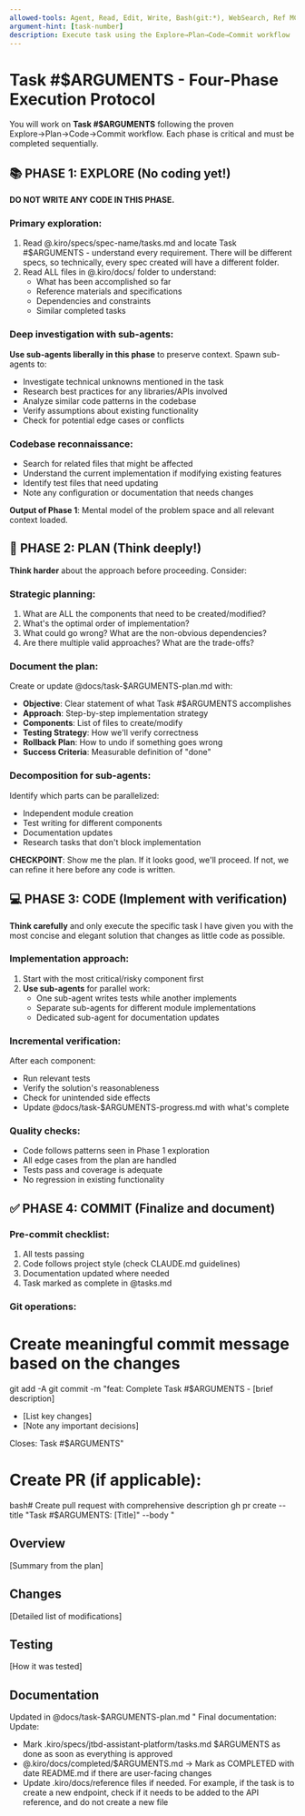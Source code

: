 ```yaml
---
allowed-tools: Agent, Read, Edit, Write, Bash(git:*), WebSearch, Ref MCP, RepoPrompt MCP
argument-hint: [task-number]
description: Execute task using the Explore→Plan→Code→Commit workflow
---
```


# Task #$ARGUMENTS - Four-Phase Execution Protocol

You will work on **Task #$ARGUMENTS** following the proven Explore→Plan→Code→Commit workflow. Each phase is critical and must be completed sequentially.

## 📚 PHASE 1: EXPLORE (No coding yet!)

**DO NOT WRITE ANY CODE IN THIS PHASE.**

### Primary exploration:
1. Read @.kiro/specs/spec-name/tasks.md and locate Task #$ARGUMENTS - understand every requirement. There will be different specs, so technically, every spec created will have a different folder. 
2. Read ALL files in @.kiro/docs/ folder to understand:
   - What has been accomplished so far
   - Reference materials and specifications
   - Dependencies and constraints
   - Similar completed tasks

### Deep investigation with sub-agents:
**Use sub-agents liberally in this phase** to preserve context. Spawn sub-agents to:
- Investigate technical unknowns mentioned in the task
- Research best practices for any libraries/APIs involved
- Analyze similar code patterns in the codebase
- Verify assumptions about existing functionality
- Check for potential edge cases or conflicts

### Codebase reconnaissance:
- Search for related files that might be affected
- Understand the current implementation if modifying existing features
- Identify test files that need updating
- Note any configuration or documentation that needs changes

**Output of Phase 1**: Mental model of the problem space and all relevant context loaded.

## 🎯 PHASE 2: PLAN (Think deeply!)

**Think harder** about the approach before proceeding. Consider:

### Strategic planning:
1. What are ALL the components that need to be created/modified?
2. What's the optimal order of implementation?
3. What could go wrong? What are the non-obvious dependencies?
4. Are there multiple valid approaches? What are the trade-offs?

### Document the plan:
Create or update @docs/task-$ARGUMENTS-plan.md with:
- **Objective**: Clear statement of what Task #$ARGUMENTS accomplishes
- **Approach**: Step-by-step implementation strategy
- **Components**: List of files to create/modify
- **Testing Strategy**: How we'll verify correctness
- **Rollback Plan**: How to undo if something goes wrong
- **Success Criteria**: Measurable definition of "done"

### Decomposition for sub-agents:
Identify which parts can be parallelized:
- Independent module creation
- Test writing for different components
- Documentation updates
- Research tasks that don't block implementation

**CHECKPOINT**: Show me the plan. If it looks good, we'll proceed. If not, we can refine it here before any code is written.

## 💻 PHASE 3: CODE (Implement with verification)

**Think carefully** and only execute the specific task I have given you with the most concise and elegant solution that changes as little code as possible.

### Implementation approach:
1. Start with the most critical/risky component first
2. **Use sub-agents** for parallel work:
   - One sub-agent writes tests while another implements
   - Separate sub-agents for different module implementations
   - Dedicated sub-agent for documentation updates

### Incremental verification:
After each component:
- Run relevant tests
- Verify the solution's reasonableness
- Check for unintended side effects
- Update @docs/task-$ARGUMENTS-progress.md with what's complete

### Quality checks:
- Code follows patterns seen in Phase 1 exploration
- All edge cases from the plan are handled
- Tests pass and coverage is adequate
- No regression in existing functionality

## ✅ PHASE 4: COMMIT (Finalize and document)

### Pre-commit checklist:
1. All tests passing
2. Code follows project style (check CLAUDE.md guidelines)
3. Documentation updated where needed
4. Task marked as complete in @tasks.md

### Git operations:
# Create meaningful commit message based on the changes
git add -A
git commit -m "feat: Complete Task #$ARGUMENTS - [brief description]

- [List key changes]
- [Note any important decisions]

Closes: Task #$ARGUMENTS"


# Create PR (if applicable):
bash# Create pull request with comprehensive description
gh pr create --title "Task #$ARGUMENTS: [Title]" --body "
## Overview
[Summary from the plan]

## Changes
[Detailed list of modifications]

## Testing
[How it was tested]

## Documentation
Updated in @docs/task-$ARGUMENTS-plan.md
"
Final documentation:
Update:
- Mark .kiro/specs/jtbd-assistant-platform/tasks.md $ARGUMENTS as done as soon as everything is approved 
- @.kiro/docs/completed/$ARGUMENTS.md → Mark as COMPLETED with date
README.md if there are user-facing changes
- Update .kiro/docs/reference files if needed. For example, if the task is to create a new endpoint, check if it needs to be added to the API reference, and do not create a new file

